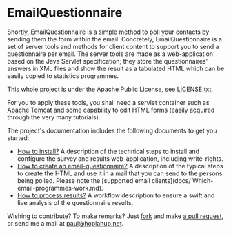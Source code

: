 # EmailQuestionnaire
Shortly, EmailQuestionnaire is a simple method to poll your contacts by sending them the form within the email.
Concretely, EmailQuestionnaire is a set of server tools and methods for client content to support you to send a questionnaire per email. The server tools are made as a web-application based on the Java Servlet specification; they store the questionnaires' answers in XML files and show the result as a tabulated HTML which can be easily copied to statistics programmes.

This whole project is under the Apache Public License, see [LICENSE.txt](license.txt).

For you to apply these tools, you shall need a servlet container such as [Apache Tomcat](http://tomcat.apache.org/) and some capability to edit HTML forms (easily acquired through the very many tutorials).

The project's documentation includes the following documents to get you started:
* [How to install?](docs/How-to-install.md) A description of the technical steps to install and configure the survey and results web-application, including write-rights.
* [How to create an email-questionnaire?](docs/How-to-create-an-email-questionnaire.md) A description of the typical steps to create the HTML and use it in a mail that you can send to the persons being polled. Please note the [supported email clients](docs/ Which-email-programmes-work.md).
* [How to process results?](docs/How-to-process-results.md) A workflow description to ensure a swift and live analysis of the questionnaire results.

Wishing to contribute? To make remarks? 
Just [fork](https://help.github.com/articles/fork-a-repo/) and make [a pull request](https://help.github.com/articles/using-pull-requests/), or send me a mail at paul@hoplahup.net.
